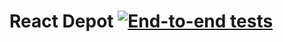 # React Depot [![End-to-end tests](https://github.com/answebdev/react-depot/actions/workflows/cy.yaml/badge.svg?branch=main)](https://github.com/answebdev/react-depot/actions/workflows/cy.yaml)
